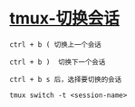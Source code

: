 
# [tmux-切换会话](../index/tmux.md#tmux-切换会话)

```
ctrl + b ( 切换上一个会话

ctrl + b )  切换下一个会话

ctrl + b s 后，选择要切换的会话

tmux switch -t <session-name>
```
